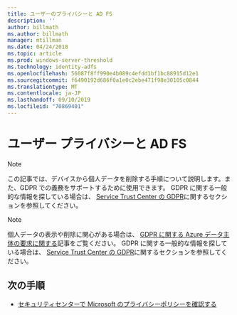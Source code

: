```yaml
---
title: ユーザーのプライバシーと AD FS
description: ''
author: billmath
ms.author: billmath
manager: mtillman
ms.date: 04/24/2018
ms.topic: article
ms.prod: windows-server-threshold
ms.technology: identity-adfs
ms.openlocfilehash: 56087f8ff990e4b089c4efdd1bf1bc88915d12e1
ms.sourcegitcommit: f6490192d686f0a1e0c2ebe471f98e30105c0844
ms.translationtype: MT
ms.contentlocale: ja-JP
ms.lasthandoff: 09/10/2019
ms.locfileid: "70869401"
---
```

# <a name="user-privacy-and-ad-fs"></a>ユーザー プライバシーと AD FS



>[!Note] 
> この記事では、デバイスから個人データを削除する手順について説明します。また、GDPR での義務をサポートするために使用できます。 GDPR に関する一般的な情報を探している場合は、 [Service Trust Center の GDPR](https://www.microsoft.com/en-us/TrustCenter/Privacy/gdpr/default.aspx)に関するセクションを参照してください。

>[!Note] 
>個人データの表示や削除に関心がある場合は、 [GDPR に関する Azure データ主体の要求に関する](https://docs.microsoft.com/microsoft-365/compliance/gdpr-dsr-azure)記事をご覧ください。 GDPR に関する一般的な情報を探している場合は、 [Service Trust Center の GDPR](https://www.microsoft.com/en-us/TrustCenter/Privacy/gdpr/default.aspx)に関するセクションを参照してください。

## <a name="next-steps"></a>次の手順
* [セキュリティセンターで Microsoft のプライバシーポリシーを確認する](https://www.microsoft.com/trustcenter)

 